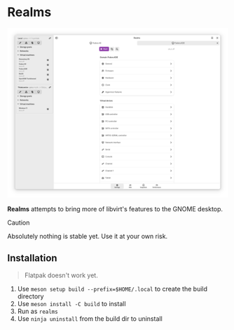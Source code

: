 # Realms

![Screenshot](screenshot.png)

**Realms** attempts to bring more of libvirt's features to the GNOME desktop.

> [!CAUTION]
> Absolutely nothing is stable yet. Use it at your own risk.

## Installation

>Flatpak doesn't work yet.

1. Use `meson setup build --prefix=$HOME/.local` to create the build directory
2. Use `meson install -C build` to install
3. Run as `realms`
4. Use `ninja uninstall` from the build dir to uninstall

